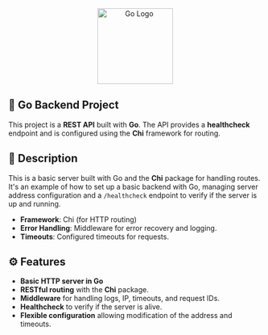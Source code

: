 <div align="center">
  <img src="https://go.dev/blog/go-brand/Go-Logo/PNG/Go-Logo_Blue.png" width="150" alt="Go Logo" />
</div>


## 💠 Go Backend Project


This project is a **REST API** built with **Go**. The API provides a **healthcheck** endpoint and is configured using the **Chi** framework for routing.

## 🚀 Description

This is a basic server built with Go and the **Chi** package for handling routes. It's an example of how to set up a basic backend with Go, managing server address configuration and a `/healthcheck` endpoint to verify if the server is up and running.

- **Framework**: Chi (for HTTP routing)
- **Error Handling**: Middleware for error recovery and logging.
- **Timeouts**: Configured timeouts for requests.

## ⚙️ Features

- **Basic HTTP server in Go**
- **RESTful routing** with the **Chi** package.
- **Middleware** for handling logs, IP, timeouts, and request IDs.
- **Healthcheck** to verify if the server is alive.
- **Flexible configuration** allowing modification of the address and timeouts.
